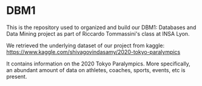 # DBM1
This is the repository used to organized and build our DBM1: Databases and Data Mining project as part of Riccardo Tommassini's class at INSA Lyon. 

We retrieved the underlying dataset of our project from kaggle:
https://www.kaggle.com/shivagovindasamy/2020-tokyo-paralympics

It contains information on the 2020 Tokyo Paralympics. More specifically, an abundant amount of data on athletes, coaches, sports, events, etc is present.
